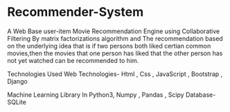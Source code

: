 # Recommender-System
A Web Base user-item Movie Recommendation Engine using Collaborative Filtering By matrix factorizations algorithm and The recommendation based on the underlying idea that is if two persons both liked certian common movies,then the movies that one person has liked that the other person has not yet watched can be recommended to him.

Technologies Used
Web Technologies- Html , Css , JavaScript , Bootstrap , Django

Machine Learning Library In Python3, Numpy , Pandas , Scipy
Database- SQLite
